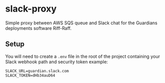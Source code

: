 slack-proxy
===========

Simple proxy between AWS SQS queue and Slack chat for the Guardians deployments software Riff-Raff.

## Setup
You will need to create a ```.env``` file in the root of the project containing your Slack webhook path and security token
example:

```
SLACK_URL=guardian.slack.com
SLACK_TOKEN=dHb34auD64
```
